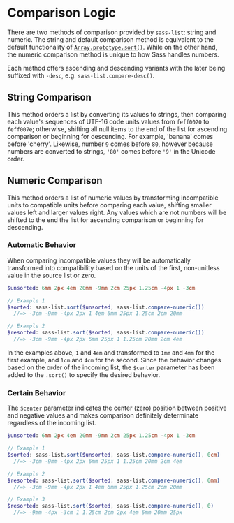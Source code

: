 # Comparison Logic

There are two methods of comparison provided by `sass-list`: string and numeric. The string and default comparison method is equivalent to the default functionality of [`Array.prototype.sort()`](https://developer.mozilla.org/en-US/docs/Web/JavaScript/Reference/Global_Objects/Array/sort). While on the other hand, the numeric comparison method is unique to how Sass handles numbers.

Each method offers ascending and descending variants with the later being suffixed with `-desc`, e.g. `sass-list.compare-desc()`.

## String Comparison

This method orders a list by converting its values to strings, then comparing each value's sequences of UTF-16 code units values from `feff0020` to `feff007e`; otherwise, shifting all null items to the end of the list for ascending comparison or beginning for descending. For example, 'banana' comes before 'cherry'. Likewise, number `9` comes before `80`, however because numbers are converted to strings, `'80'` comes before `'9'` in the Unicode order.

## Numeric Comparison

This method orders a list of numeric values by transforming incompatible units to compatible units before comparing each value, shifting smaller values left and larger values right. Any values which are not numbers will be shifted to the end the list for ascending comparison or beginning for descending.

### Automatic Behavior

When comparing incompatible values they will be automatically transformed into compatibility based on the units of the first, non-unitless value in the source list or zero.

```sass
$unsorted: 6mm 2px 4em 20mm -9mm 2cm 25px 1.25cm -4px 1 -3cm

// Example 1
$sorted: sass-list.sort($unsorted, sass-list.compare-numeric())
  //=> -3cm -9mm -4px 2px 1 4em 6mm 25px 1.25cm 2cm 20mm

// Example 2
$resorted: sass-list.sort($sorted, sass-list.compare-numeric())
  //=> -3cm -9mm -4px 2px 6mm 25px 1 1.25cm 20mm 2cm 4em
```

In the examples above, `1` and `4em` and transformed to `1mm` and `4mm` for the first example, and `1cm` and `4cm` for the second. Since the behavior changes based on the order of the incoming list, the `$center` parameter has been added to the `.sort()` to specify the desired behavior.

### Certain Behavior

The `$center` parameter indicates the center (zero) position between positive and negative values and makes comparison definitely determinate regardless of the incoming list.

```sass
$unsorted: 6mm 2px 4em 20mm -9mm 2cm 25px 1.25cm -4px 1 -3cm

// Example 1
$sorted: sass-list.sort($unsorted, sass-list.compare-numeric(), 0cm)
  //=> -3cm -9mm -4px 2px 6mm 25px 1 1.25cm 20mm 2cm 4em

// Example 2
$resorted: sass-list.sort($sorted, sass-list.compare-numeric(), 0mm)
  //=> -3cm -9mm -4px 2px 1 4em 6mm 25px 1.25cm 2cm 20mm

// Example 3
$resorted: sass-list.sort($sorted, sass-list.compare-numeric(), 0)
  //=> -9mm -4px -3cm 1 1.25cm 2cm 2px 4em 6mm 20mm 25px
```
